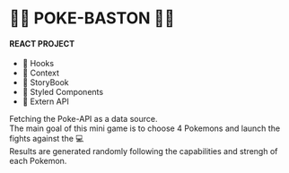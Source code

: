 # 🐯🥊 POKE-BASTON 🦆🥊

#### REACT PROJECT
 
  - 🎣 Hooks 
  - 🧺 Context
  - 📕 StoryBook
  - 💅 Styled Components
  - 💾 Extern API
  
  Fetching the Poke-API as a data source.  
  The main goal of this mini game is to choose 4 Pokemons and launch the fights against the 💻  
  Results are generated randomly following the capabilities and strengh of each Pokemon.
